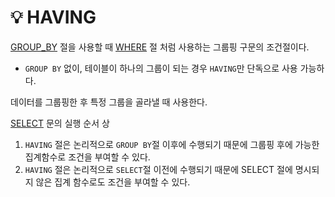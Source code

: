 # 💡 HAVING

[GROUP_BY](GROUP_BY/GROUP_BY.md) 절을 사용할 때 [WHERE](WHERE/WHERE.md) 절 처럼 사용하는 그룹핑 구문의 조건절이다.

- `GROUP BY`  없이, 테이블이 하나의 그룹이 되는 경우 `HAVING`만 단독으로 사용 가능하다.

데이터를 그룹핑한 후 특정 그룹을 골라낼 때 사용한다.

[SELECT](DML/SELECT.md) 문의 실행 순서 상

1. `HAVING` 절은 논리적으로 `GROUP BY`절 이후에 수행되기 때문에 그룹핑 후에 가능한 집계함수로 조건을 부여할 수 있다.
2. `HAVING` 절은 논리적으로 `SELECT`절 이전에 수행되기 때문에 SELECT 절에 명시되지 않은 집계 함수로도 조건을 부여할 수 있다.
